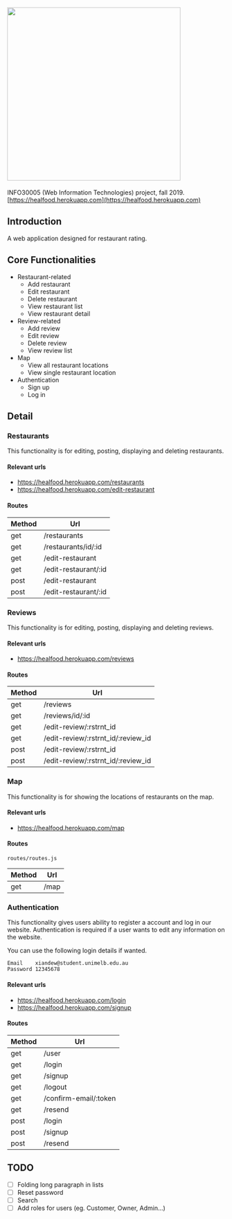 # <img src="https://i.loli.net/2019/11/08/OQVlSHYamXbWz6R.png" width="400">
INFO30005 (Web Information Technologies) project, fall 2019. [https://healfood.herokuapp.com](https://healfood.herokuapp.com)

## Introduction
A web application designed for restaurant rating.

## Core Functionalities

- Restaurant-related
  - Add restaurant
  - Edit restaurant
  - Delete restaurant
  - View restaurant list
  - View restaurant detail
- Review-related
  - Add review
  - Edit review
  - Delete review
  - View review list
- Map
  - View all restaurant locations
  - View single restaurant location
- Authentication
  - Sign up
  - Log in

## Detail

### Restaurants

This functionality is for editing, posting, displaying and deleting restaurants.

#### Relevant urls

- https://healfood.herokuapp.com/restaurants
- https://healfood.herokuapp.com/edit-restaurant

#### Routes

| Method   | Url
| -------- |-------
| get      | /restaurants
| get      | /restaurants/id/:id
| get      | /edit-restaurant
| get      | /edit-restaurant/:id
| post     | /edit-restaurant
| post     | /edit-restaurant/:id



### Reviews

This functionality is for editing, posting, displaying and deleting reviews.

#### Relevant urls

- https://healfood.herokuapp.com/reviews

#### Routes

| Method   | Url
| -------- |-------
| get      | /reviews
| get      | /reviews/id/:id
| get      | /edit-review/:rstrnt_id
| get      | /edit-review/:rstrnt_id/:review_id
| post     | /edit-review/:rstrnt_id
| post     | /edit-review/:rstrnt_id/:review_id


### Map

This functionality is for showing the locations of restaurants on the map.

#### Relevant urls

- https://healfood.herokuapp.com/map

#### Routes

`routes/routes.js`

| Method   | Url
| -------- |-------
| get      | /map


### Authentication

This functionality gives users ability to register a account
and log in our website. Authentication is required if a user
wants to edit any information on the website.

You can use the following login details if wanted.

```
Email    xiandew@student.unimelb.edu.au
Password 12345678
```


#### Relevant urls

- https://healfood.herokuapp.com/login
- https://healfood.herokuapp.com/signup

#### Routes

| Method   | Url
| -------- |-------
| get      | /user
| get      | /login
| get      | /signup
| get      | /logout
| get      | /confirm-email/:token
| get      | /resend
| post     | /login
| post     | /signup
| post     | /resend


## TODO

* [ ] Folding long paragraph in lists
* [ ] Reset password
* [ ] Search
* [ ] Add roles for users (eg. Customer, Owner, Admin...)
